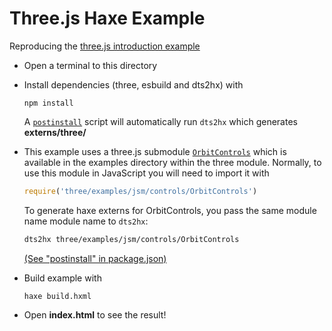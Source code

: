 # Three.js Haxe Example

Reproducing the [three.js introduction example](https://threejs.org/docs/#manual/en/introduction/Creating-a-scene)

- Open a terminal to this directory
- Install dependencies (three, esbuild and dts2hx) with

	`npm install`

	A [`postinstall`](https://docs.npmjs.com/misc/scripts#examples) script will automatically run `dts2hx` which generates **externs/three/**

- This example uses a three.js submodule [`OrbitControls`](https://threejs.org/docs/#examples/en/controls/OrbitControls) which is available in the examples directory within the three module. Normally, to use this module in JavaScript you will need to import it with
	```javascript
	require('three/examples/jsm/controls/OrbitControls')
	```

	To generate haxe externs for OrbitControls, you pass the same module name module name to `dts2hx`:
	```bash
	dts2hx three/examples/jsm/controls/OrbitControls
	```
	[(See "postinstall" in package.json)](./package.json#L7)

- Build example with

	`haxe build.hxml`
- Open **index.html** to see the result!
